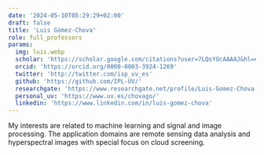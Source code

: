 ```yaml
---
date: '2024-05-10T05:29:29+02:00'
draft: false
title: 'Luis Gómez-Chova'
role: full_professors
params:
  img: luis.webp
  scholar: 'https://scholar.google.com/citations?user=7LQsYOcAAAAJ&hl=en'
  orcid: 'https://orcid.org/0000-0003-3924-1269'
  twitter: 'http://twitter.com/isp_uv_es'
  github: 'https://github.com/IPL-UV/'
  researchgate: 'https://www.researchgate.net/profile/Luis-Gomez-Chova'
  personal_uv: 'https://www.uv.es/chovago/'
  linkedin: 'https://www.linkedin.com/in/luis-gomez-chova'
---
```


My interests are related to machine learning and signal and image processing. The application domains are remote sensing data analysis and hyperspectral images with special focus on cloud screening.